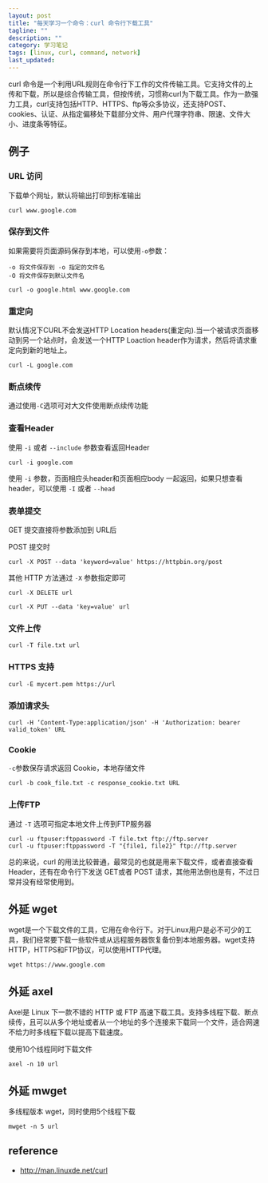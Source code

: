 ```yaml
---
layout: post
title: "每天学习一个命令：curl 命令行下载工具"
tagline: ""
description: ""
category: 学习笔记
tags: [linux, curl, command, network]
last_updated: 
---
```


curl 命令是一个利用URL规则在命令行下工作的文件传输工具。它支持文件的上传和下载，所以是综合传输工具，但按传统，习惯称curl为下载工具。作为一款强力工具，curl支持包括HTTP、HTTPS、ftp等众多协议，还支持POST、cookies、认证、从指定偏移处下载部分文件、用户代理字符串、限速、文件大小、进度条等特征。

## 例子

### URL 访问

下载单个网址，默认将输出打印到标准输出

    curl www.google.com

### 保存到文件

如果需要将页面源码保存到本地，可以使用`-o`参数：

```
-o 将文件保存到 -o 指定的文件名
-O 将文件保存到默认文件名

curl -o google.html www.google.com

```

### 重定向

默认情况下CURL不会发送HTTP Location headers(重定向).当一个被请求页面移动到另一个站点时，会发送一个HTTP Loaction header作为请求，然后将请求重定向到新的地址上。

    curl -L google.com


### 断点续传

通过使用`-C`选项可对大文件使用断点续传功能

### 查看Header

使用 `-i` 或者 `--include` 参数查看返回Header

    curl -i google.com

使用 `-i` 参数，页面相应头header和页面相应body 一起返回，如果只想查看 header，可以使用 `-I` 或者 `--head`

### 表单提交
GET 提交直接将参数添加到 URL后


POST 提交时

    curl -X POST --data 'keyword=value' https://httpbin.org/post

其他 HTTP 方法通过 `-X` 参数指定即可


    curl -X DELETE url

    curl -X PUT --data 'key=value' url

### 文件上传

    curl -T file.txt url

### HTTPS 支持

    curl -E mycert.pem https://url

### 添加请求头

    curl -H ‘Content-Type:application/json' -H 'Authorization: bearer valid_token' URL

### Cookie

`-c`参数保存请求返回 Cookie，本地存储文件

    curl -b cook_file.txt -c response_cookie.txt URL

### 上传FTP
通过 `-T` 选项可指定本地文件上传到FTP服务器

    curl -u ftpuser:ftppassword -T file.txt ftp://ftp.server
    curl -u ftpuser:ftppassword -T "{file1, file2}" ftp://ftp.server

总的来说，curl 的用法比较普通，最常见的也就是用来下载文件，或者直接查看Header，还有在命令行下发送 GET或者 POST 请求，其他用法倒也是有，不过日常并没有经常使用到。

## 外延 wget
wget是一个下载文件的工具，它用在命令行下。对于Linux用户是必不可少的工具，我们经常要下载一些软件或从远程服务器恢复备份到本地服务器。wget支持HTTP，HTTPS和FTP协议，可以使用HTTP代理。

    wget https://www.google.com

## 外延 axel
Axel是 Linux 下一款不错的 HTTP 或 FTP 高速下载工具。支持多线程下载、断点续传，且可以从多个地址或者从一个地址的多个连接来下载同一个文件，适合网速不给力时多线程下载以提高下载速度。

使用10个线程同时下载文件

    axel -n 10 url

## 外延 mwget
多线程版本 wget，同时使用5个线程下载

    mwget -n 5 url


## reference

- <http://man.linuxde.net/curl>
